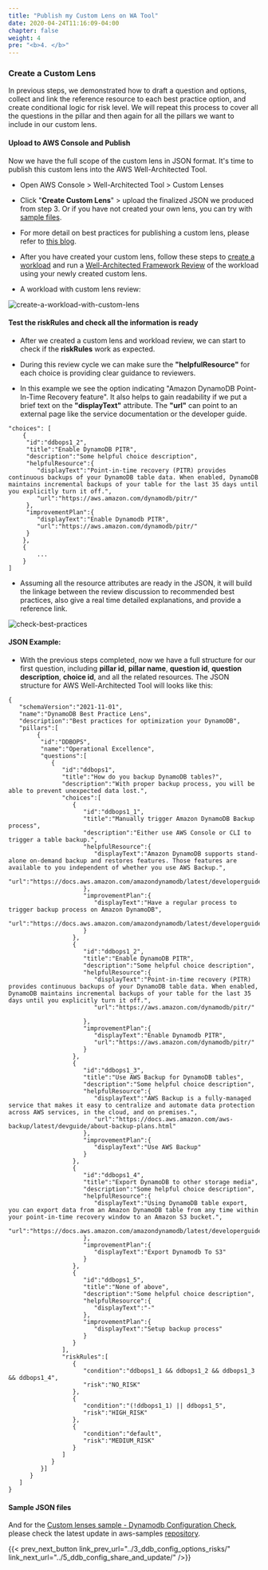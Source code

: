 ```yaml
---
title: "Publish my Custom Lens on WA Tool"
date: 2020-04-24T11:16:09-04:00
chapter: false
weight: 4
pre: "<b>4. </b>"
---
```



### Create a Custom Lens

In previous steps, we demonstrated how to draft a question and options, collect and link the reference resource to each best practice option, and create conditional logic for risk level. We will repeat this process to cover all the questions in the pillar and then again for all the pillars we want to include in our custom lens.

#### Upload to AWS Console and Publish
Now we have the full scope of the custom lens in JSON format. It's time to publish this custom lens into the AWS Well-Architected Tool.

* Open AWS Console > Well-Architected Tool > Custom Lenses

* Click "**Create Custom Lens**" > upload the finalized JSON we produced from step 3. Or if you have not created your own lens, you can try with [sample files](#sample-json-files).

* For more detail on best practices for publishing a custom lens, please refer to [this blog](https://aws.amazon.com/blogs/aws/well-architected-custom-lenses-internal-best-practices/).

* After you have created your custom lens, follow these steps to [create a workload](../../100_walkthrough_of_the_well-architected_tool/2_create_workload/) and run a [Well-Architected Framework Review](../../100_walkthrough_of_the_well-architected_tool/3_perform_review/) of the workload using your newly created custom lens.

* A workload with custom lens review:

![create-a-workload-with-custom-lens](/watool/100_Custom_Lenses_on_WATool/images/4_1_create_workload_with_custom_lens.png)


#### Test the **riskRules** and check all the information is ready

* After we created a custom lens and workload review, we can start to check if the **riskRules** work as expected.

* During this review cycle we can make sure the **"helpfulResource"** for each choice is providing clear guidance to reviewers. 

* In this example we see the option indicating "Amazon DynamoDB Point-In-Time Recovery feature". 
It also helps to gain readability if we put a brief text on the **"displayText"** attribute. 
The **"url"** can point to an external page like the service documentation or the developer guide.

```
"choices": [
	{
     "id":"ddbops1_2",
     "title":"Enable DynamoDB PITR",
     "description":"Some helpful choice description",
     "helpfulResource":{
        "displayText":"Point-in-time recovery (PITR) provides continuous backups of your DynamoDB table data. When enabled, DynamoDB maintains incremental backups of your table for the last 35 days until you explicitly turn it off.",
        "url":"https://aws.amazon.com/dynamodb/pitr/"
     },
     "improvementPlan":{
        "displayText":"Enable Dynamodb PITR",
        "url":"https://aws.amazon.com/dynamodb/pitr/"
     }
	},
	{
		...
	}
]
```

* Assuming all the resource attributes are ready in the JSON, it will build the linkage between the review discussion to recommended best practices, also give a real time detailed explanations, and provide a reference link. 

![check-best-practices](/watool/100_Custom_Lenses_on_WATool/images/4_2_check_best_practices_info.jpg)

#### JSON Example:

* With the previous steps completed, now we have a full structure for our first question, including  **pillar id**, **pillar name**, **question id**, **question description**, **choice id**, and all the related resources. The JSON structure for AWS Well-Architected Tool will looks like this:

```
{
   "schemaVersion":"2021-11-01",
   "name":"DynamoDB Best Practice Lens",
   "description":"Best practices for optimization your DynamoDB",
   "pillars":[
        {
         "id":"DDBOPS",
         "name":"Operational Excellence",
         "questions":[
            {
               "id":"ddbops1",
               "title":"How do you backup DynamoDB tables?",
               "description":"With proper backup process, you will be able to prevent unexpected data lost.",
               "choices":[
                  {
                     "id":"ddbops1_1",
                     "title":"Manually trigger Amazon DynamoDB Backup process",
                     "description":"Either use AWS Console or CLI to trigger a table backup.",
                     "helpfulResource":{
                        "displayText":"Amazon DynamoDB supports stand-alone on-demand backup and restores features. Those features are available to you independent of whether you use AWS Backup.",
                        "url":"https://docs.aws.amazon.com/amazondynamodb/latest/developerguide/BackupRestore.html"
                     },
                     "improvementPlan":{
                        "displayText":"Have a regular process to trigger backup process on Amazon DynamoDB",
                        "url":"https://docs.aws.amazon.com/amazondynamodb/latest/developerguide/BackupRestore.html"
                     }
                  },
                  {
                     "id":"ddbops1_2",
                     "title":"Enable DynamoDB PITR",
                     "description":"Some helpful choice description",
                     "helpfulResource":{
                        "displayText":"Point-in-time recovery (PITR) provides continuous backups of your DynamoDB table data. When enabled, DynamoDB maintains incremental backups of your table for the last 35 days until you explicitly turn it off.",
                        "url":"https://aws.amazon.com/dynamodb/pitr/"

                     },
                     "improvementPlan":{
                        "displayText":"Enable Dynamodb PITR",
                        "url":"https://aws.amazon.com/dynamodb/pitr/"
                     }
                  },
                  {
                     "id":"ddbops1_3",
                     "title":"Use AWS Backup for DynamoDB tables",
                     "description":"Some helpful choice description",
                     "helpfulResource":{
                        "displayText":"AWS Backup is a fully-managed service that makes it easy to centralize and automate data protection across AWS services, in the cloud, and on premises.",
                        "url":"https://docs.aws.amazon.com/aws-backup/latest/devguide/about-backup-plans.html"
                     },
                     "improvementPlan":{
                        "displayText":"Use AWS Backup"
                     }
                  },
                  {
                     "id":"ddbops1_4",
                     "title":"Export DynamoDB to other storage media",
                     "description":"Some helpful choice description",
                     "helpfulResource":{
                        "displayText":"Using DynamoDB table export, you can export data from an Amazon DynamoDB table from any time within your point-in-time recovery window to an Amazon S3 bucket.",
                        "url":"https://docs.aws.amazon.com/amazondynamodb/latest/developerguide/DataExport.html"
                     },
                     "improvementPlan":{
                        "displayText":"Export Dynamodb To S3"
                     }
                  },
                  {
                     "id":"ddbops1_5",
                     "title":"None of above",
                     "description":"Some helpful choice description",
                     "helpfulResource":{
                        "displayText":"-"
                     },
                     "improvementPlan":{
                        "displayText":"Setup backup process"
                     }
                  }
               ],
               "riskRules":[
                  {
                     "condition":"ddbops1_1 && ddbops1_2 && ddbops1_3 && ddbops1_4",
                     "risk":"NO_RISK"
                  },
                  {
                     "condition":"(!ddbops1_1) || ddbops1_5",
                     "risk":"HIGH_RISK"
                  },
                  {
                     "condition":"default",
                     "risk":"MEDIUM_RISK"
                  }
               ]
            }
         }]
      }
   ]
}
```

#### Sample JSON files ####
And for the 
[Custom lenses sample - Dynamodb Configuration Check](https://github.com/aws-samples/custom-lens-wa-sample/tree/main/dynamodb), please check the latest update in aws-samples [repository](https://github.com/aws-samples/custom-lens-wa-sample/). 


{{< prev_next_button link_prev_url="../3_ddb_config_options_risks/" link_next_url="../5_ddb_config_share_and_update/" />}}
